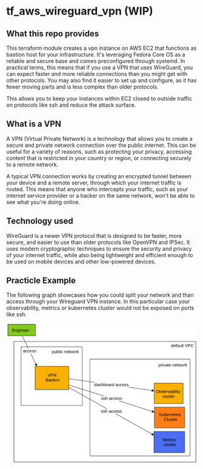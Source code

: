 # tf_aws_wireguard_vpn (WIP)

## What this repo provides

This terraform module creates a vpn instance on AWS EC2 that functions as bastion host for your infrastructure. 
It's leveraging Fedora Core OS as a reliable and secure base and comes preconfigured through systemd. 
In practical terms, this means that if you use a VPN that uses WireGuard, you can expect faster and more reliable connections than you might get with other protocols. You may also find it easier to set up and configure, as it has fewer moving parts and is less complex than older protocols.

This allows you to keep your instances within EC2 closed to outside traffic on protocols like ssh and reduce the attack surface. 

## What is a VPN  

A VPN (Virtual Private Network) is a technology that allows you to create a secure and private network connection over the public internet. This can be useful for a variety of reasons, such as protecting your privacy, accessing content that is restricted in your country or region, or connecting securely to a remote network.

A typical VPN connection works by creating an encrypted tunnel between your device and a remote server, through which your internet traffic is routed. This means that anyone who intercepts your traffic, such as your internet service provider or a hacker on the same network, won't be able to see what you're doing online.

## Technology used

WireGuard is a newer VPN protocol that is designed to be faster, more secure, and easier to use than older protocols like OpenVPN and IPSec. It uses modern cryptographic techniques to ensure the security and privacy of your internet traffic, while also being lightweight and efficient enough to be used on mobile devices and other low-powered devices.


## Practicle Example 

The following graph showcases how you could split your network and than access through your Wireguard VPN instance. In this particular case your observability, metrics or kubernetes cluster would not be exposed on ports like ssh. 

![alt_text](https://github.com/stavrosfilippidis/architecture_diagrams/blob/main/vpn_access.png)
